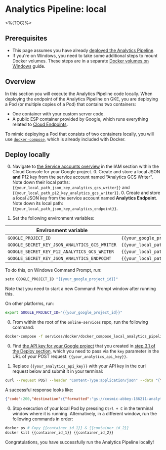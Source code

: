 # Analytics Pipeline: local
<%(TOC)%>

## Prerequisites

* This page assumes you have already [deployed the Analytics Pipeline]({{urlRoot}}/content/services-packages/analytics-pipeline/deploy).
* If you're on Windows, you need to take some additional steps to mount Docker volumes. These steps are in a separate [Docker volumes on Windows]({{urlRoot}}/content/workflows/docker-windows-volumes.md) guide.

## Overview

In this section you will execute the Analytics Pipeline code locally. When deploying the endpoint of the Analytics Pipeline on GKE, you are deploying a Pod (or multiple copies of a Pod) that contains two containers:

- One container with your custom server code.
- A public ESP container provided by Google, which runs everything related to [Cloud Endpoints](https://cloud.google.com/endpoints/).

To mimic deploying a Pod that consists of two containers locally, you will use [`docker-compose`](https://docs.docker.com/compose/), which is already included with Docker.

## Deploy locally

0. Navigate to [the Service accounts overview](https://console.cloud.google.com/iam-admin/serviceaccounts) in the IAM section within the Cloud Console for your Google project.
    0. Create and store a local JSON **and** P12 key from the service account named “Analytics GCS Writer”. Note down their local paths: `{{your_local_path_json_key_analytics_gcs_writer}}` and `{{your_local_path_p12_key_analytics_gcs_writer}}`.
    0. Create and store a local JSON key from the service account named **Analytics Endpoint**. Note down its local path: `{{your_local_path_json_key_analytics_endpoint}}`.

0. Set the following environment variables:

| Environment variable                          | Value                                               |
|-----------------------------------------------|-----------------------------------------------------|
| `GOOGLE_PROJECT_ID`                           | `{{your_google_project_id}}`                        |
| `GOOGLE_SECRET_KEY_JSON_ANALYTICS_GCS_WRITER` | `{{your_local_path_json_key_analytics_gcs_writer}}` |
| `GOOGLE_SECRET_KEY_P12_ANALYTICS_GCS_WRITER`  | `{{your_local_path_p12_key_analytics_gcs_writer}}`  |
| `GOOGLE_SECRET_KEY_JSON_ANALYTICS_ENDPOINT`   | `{{your_local_path_json_key_analytics_endpoint}}`   |

To do this, on Windows Command Prompt, run:

```bat
setx GOOGLE_PROJECT_ID "{{your_google_project_id}}"
```

Note that you need to start a new Command Prompt window after running this.

On other platforms, run:

```sh
export GOOGLE_PROJECT_ID="{{your_google_project_id}}"
```

0. From within the root of the `online-services` repo, run the following command:

```sh
docker-compose -f services/docker/docker_compose_local_analytics_pipeline.yml up
```

0. Find [the API key for your Google project](https://console.cloud.google.com/apis/credentials) that you created in [step 3.1 of the Deploy section]({{urlRoot}}/content/services-packages/analytics-pipeline/deploy#31---store-your-secret), which you need to pass via the `key` parameter in the URL of your POST request: `{{your_analytics_api_key}}`.

0. Replace `{{your_analytics_api_key}}` with your API key in the curl request below and submit it in your terminal:

```sh
curl --request POST --header "Content-Type:application/json" --data "{\"eventSource\":\"client\",\"eventClass\":\"docs\",\"eventType\":\"endpoint_docker_compose\",\"eventTimestamp\":1562599755,\"eventIndex\":6,\"sessionId\":\"f58179a375290599dde17f7c6d546d78\",\"versionId\":\"2.0.13\",\"eventEnvironment\":\"testing\",\"eventAttributes\":{\"playerId\": 12345678}}" "http://0.0.0.0:8080/v1/event?key={{your_analytics_api_key}}&analytics_environment=testing&event_category=cold&session_id=f58179a375290599dde17f7c6d546d78"
```

A successful response looks like:

```json
{"code":200,"destination":{"formatted":"gs://cosmic-abbey-186211-analytics/data_type=json/analytics_environment=testing/event_category=cold/event_ds=2019-11-05/event_time=16-24/f58179a375290599dde17f7c6d546d78/2019-11-05T17:19:25Z-RL0EBT.jsonl"}}
```

0. Stop execution of your local Pod by pressing `Ctrl + C` in the terminal window where it is running. Alternatively, in a different window, run the following commands in order:

```sh
docker ps # Copy {{container_id_1}} & {{container_id_2}}
docker kill {{container_id_1}} {{container_id_2}}
```

Congratulations, you have successfully run the Analytics Pipeline locally!
